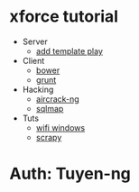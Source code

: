 # xforce tutorial

* Server
  * [add template play](./add_template_play)
* Client
  * [bower](./bower_tutorial)
  * [grunt](./grunt_tutorial)
* Hacking
  * [aircrack-ng](./hack_wifi)
  * [sqlmap](./hacksql_injection)
* Tuts
  * [wifi windows](./windown_open_wifi)
  * [scrapy](./crawlData)

# Auth: Tuyen-ng
